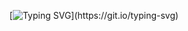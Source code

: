 <div align="center">

[![Typing SVG](https://readme-typing-svg.demolab.com?font=Fira+Code&weight=600&size=25&duration=3000&pause=1000&color=36BCF7&center=true&vCenter=true&lines=Welcome+to+my+GitHub+Profile;You+can+find+my+projects+below.)](https://git.io/typing-svg)

</div>
